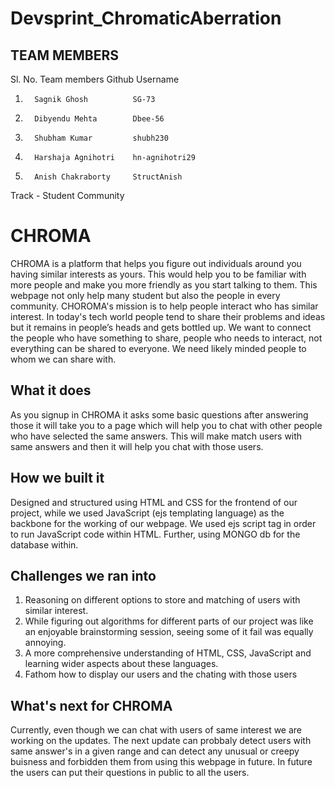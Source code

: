 # Devsprint_ChromaticAberration
## TEAM MEMBERS
Sl. No.  Team members          Github Username

1.       Sagnik Ghosh          SG-73
2.       Dibyendu Mehta        Dbee-56
3.       Shubham Kumar         shubh230
4.       Harshaja Agnihotri    hn-agnihotri29
5.       Anish Chakraborty     StructAnish

Track - Student Community

# CHROMA
CHROMA is a platform that helps you figure out individuals around you having similar interests as yours. This would help you to be familiar with more people and make you more friendly as you start talking to them. This webpage not only help many student but also the people in every community. CHOROMA's mission is to help people interact who has similar interest. In today's tech world people tend to share their problems and ideas but it remains in people’s heads and gets bottled up. We want to connect the people who have something to share, people who needs to interact, not everything can be shared to everyone. We need likely minded people to whom we can share with.

## What it does
As you signup in CHROMA it asks some basic questions after answering those it will take you to a page which will help you to chat with other people who have selected the same answers. This will make match users with same answers and then it will help you chat with those users.

## How we built it
Designed and structured using HTML and CSS for the frontend of our project, while we used JavaScript (ejs templating language) as the backbone for the working of our webpage. We used ejs script tag in order to run JavaScript code within HTML. Further, using MONGO db for the database within.

## Challenges we ran into
1. Reasoning on different options to store and matching of users with similar interest.
2. While figuring out algorithms for different parts of our project was like an enjoyable brainstorming session, seeing some of it fail was equally annoying.
3. A more comprehensive understanding of HTML, CSS, JavaScript and learning wider aspects about these languages.
4. Fathom how to display our users and the chating with those users

## What's next for CHROMA
Currently, even though we can chat with users of same interest we are working on the updates. The next update can probbaly detect users with same answer's in a given range and can detect any unusual or creepy buisness and forbidden them from using this webpage in future. In future the users can put their questions in public to all the users.
